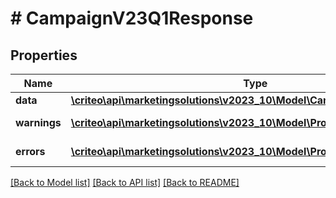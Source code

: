 # # CampaignV23Q1Response

## Properties

Name | Type | Description | Notes
------------ | ------------- | ------------- | -------------
**data** | [**\criteo\api\marketingsolutions\v2023_10\Model\CampaignV23Q1Resource**](CampaignV23Q1Resource.md) |  | [optional]
**warnings** | [**\criteo\api\marketingsolutions\v2023_10\Model\ProblemDetails[]**](ProblemDetails.md) |  | [optional] [readonly]
**errors** | [**\criteo\api\marketingsolutions\v2023_10\Model\ProblemDetails[]**](ProblemDetails.md) |  | [optional] [readonly]

[[Back to Model list]](../../README.md#models) [[Back to API list]](../../README.md#endpoints) [[Back to README]](../../README.md)
